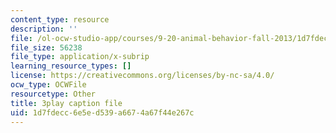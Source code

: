 ```yaml
---
content_type: resource
description: ''
file: /ol-ocw-studio-app/courses/9-20-animal-behavior-fall-2013/1d7fdecc6e5ed539a6674a67f44e267c_472244.srt
file_size: 56238
file_type: application/x-subrip
learning_resource_types: []
license: https://creativecommons.org/licenses/by-nc-sa/4.0/
ocw_type: OCWFile
resourcetype: Other
title: 3play caption file
uid: 1d7fdecc-6e5e-d539-a667-4a67f44e267c
---
```

